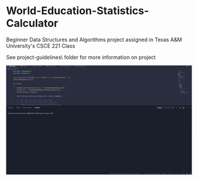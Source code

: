 # World-Education-Statistics-Calculator
Beginner Data Structures and Algorithms project assigned in Texas A&amp;M University's CSCE 221 Class

See project-guidelines\ folder for more information on project

![](codepreview.gif)
